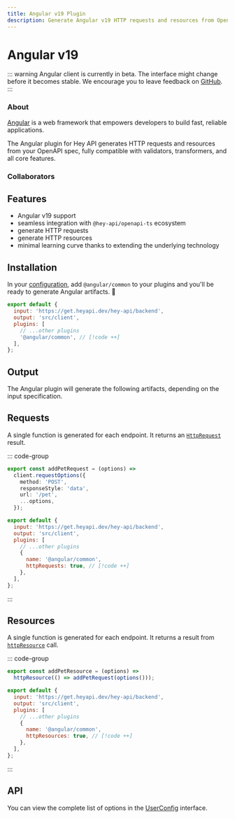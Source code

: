 ```yaml
---
title: Angular v19 Plugin
description: Generate Angular v19 HTTP requests and resources from OpenAPI with the Angular plugin for openapi-ts. Fully compatible with validators, transformers, and all core features.
---
```


<script setup lang="ts">
import AuthorsList from '@components/AuthorsList.vue';
import Heading from '@components/Heading.vue';
import { maxScopp } from '@data/people.js';
import AngularVersionSwitcher from '@versions/AngularVersionSwitcher.vue';
</script>

<Heading>
  <h1>Angular<span class="sr-only"> v19</span></h1>
  <AngularVersionSwitcher />
</Heading>

::: warning
Angular client is currently in beta. The interface might change before it becomes stable. We encourage you to leave feedback on [GitHub](https://github.com/hey-api/openapi-ts/issues).
:::

### About

[Angular](https://angular.dev/) is a web framework that empowers developers to build fast, reliable applications.

The Angular plugin for Hey API generates HTTP requests and resources from your OpenAPI spec, fully compatible with validators, transformers, and all core features.

### Collaborators

<AuthorsList :people="[maxScopp]" />

## Features

- Angular v19 support
- seamless integration with `@hey-api/openapi-ts` ecosystem
- generate HTTP requests
- generate HTTP resources
- minimal learning curve thanks to extending the underlying technology

## Installation

In your [configuration](/openapi-ts/get-started), add `@angular/common` to your plugins and you'll be ready to generate Angular artifacts. :tada:

```js
export default {
  input: 'https://get.heyapi.dev/hey-api/backend',
  output: 'src/client',
  plugins: [
    // ...other plugins
    '@angular/common', // [!code ++]
  ],
};
```

## Output

The Angular plugin will generate the following artifacts, depending on the input specification.

## Requests

A single function is generated for each endpoint. It returns an [`HttpRequest`](https://v19.angular.dev/api/common/http/HttpRequest) result.

::: code-group

```ts [example]
export const addPetRequest = (options) =>
  client.requestOptions({
    method: 'POST',
    responseStyle: 'data',
    url: '/pet',
    ...options,
  });
```

```js [config]
export default {
  input: 'https://get.heyapi.dev/hey-api/backend',
  output: 'src/client',
  plugins: [
    // ...other plugins
    {
      name: '@angular/common',
      httpRequests: true, // [!code ++]
    },
  ],
};
```

:::

## Resources

A single function is generated for each endpoint. It returns a result from [`httpResource`](https://v19.angular.dev/api/common/http/httpResource) call.

::: code-group

```ts [example]
export const addPetResource = (options) =>
  httpResource(() => addPetRequest(options()));
```

```js [config]
export default {
  input: 'https://get.heyapi.dev/hey-api/backend',
  output: 'src/client',
  plugins: [
    // ...other plugins
    {
      name: '@angular/common',
      httpResources: true, // [!code ++]
    },
  ],
};
```

:::

## API

You can view the complete list of options in the [UserConfig](https://github.com/hey-api/openapi-ts/blob/main/packages/openapi-ts/src/plugins/@angular/common/types.d.ts) interface.

<!--@include: ../../partials/examples.md-->
<!--@include: ../../partials/sponsors.md-->

